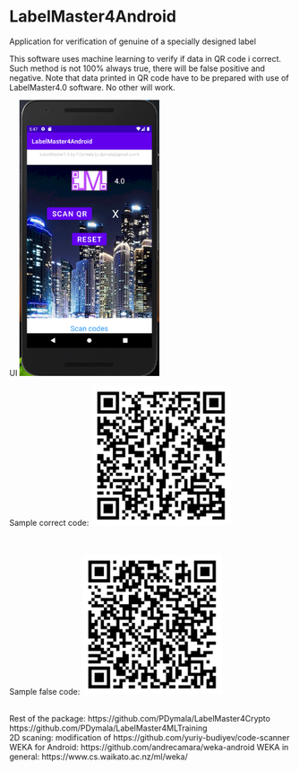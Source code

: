 # LabelMaster4Android

Application for verification of genuine of a specially designed label

This software uses machine learning to verify if data in QR code i correct. Such method is not 100% always true, there will be false positive and negative. 
Note that data printed in QR code have to be prepared with use of LabelMaster4.0 software. No other will work.


UI
<img src="lm4.PNG" width=250>



Sample correct code:
<img src="qr-codeYES.png" width=250>



<BR><BR>
Sample false code:
<img src="qr-codeNO.png" width=250>


<BR>
Rest of the package:
https://github.com/PDymala/LabelMaster4Crypto
https://github.com/PDymala/LabelMaster4MLTraining


<BR>
2D scaning: modification of https://github.com/yuriy-budiyev/code-scanner
WEKA for Android: https://github.com/andrecamara/weka-android
 WEKA in general: https://www.cs.waikato.ac.nz/ml/weka/
